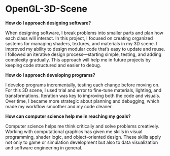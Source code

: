 # OpenGL-3D-Scene

**How do I approach designing software?**<br>

When designing software, I break problems into smaller parts and plan how each class will interact. In this project, I focused on creating organized systems for managing shaders, textures, and materials in my 3D scene. I improved my ability to design modular code that’s easy to update and reuse. I followed an iterative design process—starting simple, testing, and adding complexity gradually. This approach will help me in future projects by keeping code structured and easier to debug.

**How do I approach developing programs?**<br>

I develop programs incrementally, testing each change before moving on. For this 3D scene, I used trial and error to fine-tune materials, lighting, and transformations. Iteration was key to improving both the code and visuals. Over time, I became more strategic about planning and debugging, which made my workflow smoother and my code cleaner.

**How can computer science help me in reaching my goals?**<br>

Computer science helps me think critically and solve problems creatively. Working with computational graphics has given me skills in visual programming, shader logic, and object-oriented design. These skills apply not only to game or simulation development but also to data visualization and software engineering in general.
